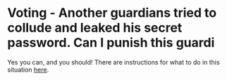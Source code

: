# Voting - Another guardians tried to collude and leaked his secret password. Can I punish this guardi

Yes you can, and you should! There are instructions for what to do in this situation [here](https://help.aragon.org/article/43-dispute-lifecycle#leak).
